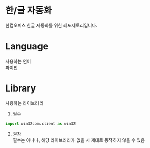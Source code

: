 # 한/글 자동화
한컴오피스 한글 자동화를 위한 레포지토리입니다.<br>

# Language
사용하는 언어<br>
파이썬<br>

# Library
사용하는 라이브러리<br>
1. 필수<br>
```python
import win32com.client as win32
````

2. 권장<br>
필수는 아니나, 해당 라이브러리가 없을 시 제대로 동작하지 않을 수 있음<br>
```python

```